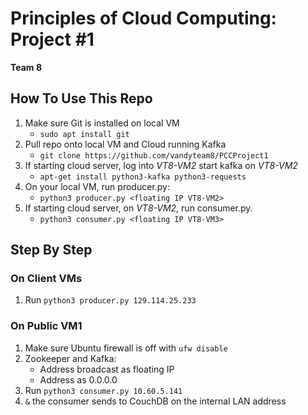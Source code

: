 # Principles of Cloud Computing: Project #1
**Team 8**

## How To Use This Repo
1. Make sure Git is installed on local VM
    * ```sudo apt install git```
2. Pull repo onto local VM and Cloud running Kafka
    * ```git clone https://github.com/vandyteam8/PCCProject1```
3. If starting cloud server, log into *VT8-VM2* start kafka on *VT8-VM2*
    * ```apt-get install python3-kafka python3-requests```
4. On your local VM, run producer.py:
    *   ```python3 producer.py <floating IP VT8-VM2>``` 
5. If starting cloud server, on *VT8-VM2*, run consumer.py.
    *   ```python3 consumer.py <floating IP VT8-VM3>```

## Step By Step
### On Client VMs
1. Run ```python3 producer.py 129.114.25.233```

### On Public VM1
1. Make sure Ubuntu firewall is off with ```ufw disable```
2. Zookeeper and Kafka:
    * Address broadcast as floating IP
    * Address as 0.0.0.0
3. Run  ```python3 consumer.py 10.60.5.141```
4.  ```&``` the consumer sends to CouchDB on the internal LAN address